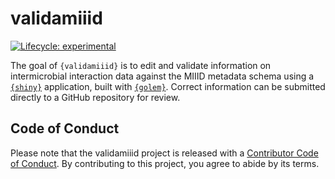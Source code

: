
# validamiiid

<!-- badges: start -->
[![Lifecycle: experimental](https://img.shields.io/badge/lifecycle-experimental-orange.svg)](https://lifecycle.r-lib.org/articles/stages.html#experimental)
<!-- badges: end -->

The goal of `{validamiiid}` is to edit and validate information on intermicrobial interaction data against the MIIID metadata schema using a [`{shiny}`](https://cran.r-project.org/package=shiny) application, built with [`{golem}`](https://cran.r-project.org/package=golem). Correct information can be submitted directly to a GitHub repository for review.


## Code of Conduct
  
  Please note that the validamiiid project is released with a [Contributor Code of Conduct](https://contributor-covenant.org/version/2/1/CODE_OF_CONDUCT.html). By contributing to this project, you agree to abide by its terms.
